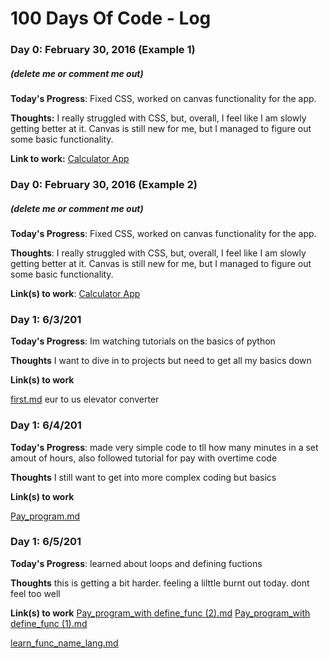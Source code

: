 # 100 Days Of Code - Log

### Day 0: February 30, 2016 (Example 1)
##### (delete me or comment me out)

**Today's Progress**: Fixed CSS, worked on canvas functionality for the app.

**Thoughts:** I really struggled with CSS, but, overall, I feel like I am slowly getting better at it. Canvas is still new for me, but I managed to figure out some basic functionality.

**Link to work:** [Calculator App](http://www.example.com)

### Day 0: February 30, 2016 (Example 2)
##### (delete me or comment me out)

**Today's Progress**: Fixed CSS, worked on canvas functionality for the app.

**Thoughts**: I really struggled with CSS, but, overall, I feel like I am slowly getting better at it. Canvas is still new for me, but I managed to figure out some basic functionality.

**Link(s) to work**: [Calculator App](http://www.example.com)


### Day 1: 6/3/201

**Today's Progress**: Im watching tutorials on the basics of python 

**Thoughts** I want to dive in to projects but need to get all my basics down

**Link(s) to work**


[first.md](https://github.com/Elijahnohands/100-days-of-code/files/6595241/first.md) eur to us elevator converter

### Day 1: 6/4/201

**Today's Progress**: made very simple code to tll how many minutes in a set amout of hours, also followed tutorial for pay with overtime code

**Thoughts** I still want to get into more complex coding but basics 

**Link(s) to work**

[Pay_program.md](https://github.com/Elijahnohands/100-days-of-code/files/6601696/Pay_program.md)


### Day 1: 6/5/201

**Today's Progress**: learned about loops and defining fuctions

**Thoughts** this is getting a bit harder. feeling a lilttle burnt out today. dont feel too well


**Link(s) to work**
[Pay_program_with define_func (2).md](https://github.com/Elijahnohands/100-days-of-code/files/6603261/Pay_program_with.define_func.2.md)
[Pay_program_with define_func (1).md](https://github.com/Elijahnohands/100-days-of-code/files/6603262/Pay_program_with.define_func.1.md)

[learn_func_name_lang.md](https://github.com/Elijahnohands/100-days-of-code/files/6603255/learn_func_name_lang.md)

